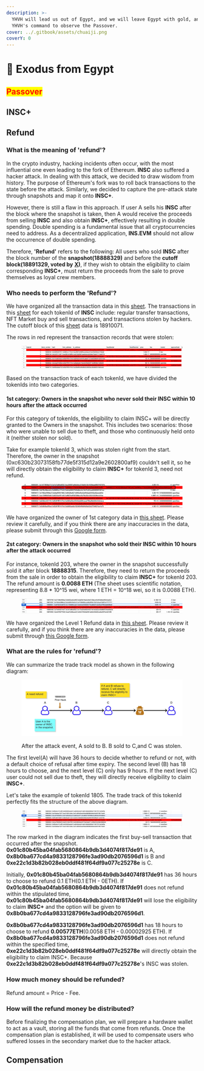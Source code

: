 ```yaml
---
description: >-
  YHVH will lead us out of Egypt, and we will leave Egypt with gold, and follow
  YHVH's command to observe the Passover.
cover: ../.gitbook/assets/chuaiji.png
coverY: 0
---
```


# 👣 Exodus from Egypt

## <mark style="color:red;">Passover</mark>





## INSC+



## Refund

### What is the meaning of 'refund'?

In the crypto industry, hacking incidents often occur, with the most influential one even leading to the fork of Ethereum. **INSC** also suffered a hacker attack. In dealing with this attack, we decided to draw wisdom from history. The purpose of Ethereum's fork was to roll back transactions to the state before the attack. Similarly, we decided to capture the pre-attack state through snapshots and map it onto **INSC+**.

However, there is still a flaw in this approach. If user A sells his **INSC** after the block where the snapshot is taken, then A would receive the proceeds from selling **INSC** and also obtain **INSC+**, effectively resulting in double spending. Double spending is a fundamental issue that all cryptocurrencies need to address. As a decentralized application, **INS.EVM** should not allow the occurrence of double spending.

Therefore, **'Refund'** refers to the following: All users who sold **INSC** after the block number of the **snapshot(18888329)** and before the **cutoff block(18891329, voted by** [**X**](https://twitter.com/ins\_evm/status/1746328180942946541)**)**, if they wish to obtain the eligibility to claim corresponding **INSC+**, must return the proceeds from the sale to prove themselves as loyal crew members.

### Who needs to perform the 'Refund'?

We have organized all the transaction data in this [sheet](https://docs.google.com/spreadsheets/d/19daoHmQl4FrSJlZL5IkbzNBWm64M0NbfVPFC\_a1mslA/edit?usp=sharing). The transactions in this [sheet](https://docs.google.com/spreadsheets/d/19daoHmQl4FrSJlZL5IkbzNBWm64M0NbfVPFC\_a1mslA/edit?usp=sharing) for each tokenId of **INSC** include: regular transfer transactions, NFT Market buy and sell transactions, and transactions stolen by hackers. The cutoff block of this [sheet](https://docs.google.com/spreadsheets/d/19daoHmQl4FrSJlZL5IkbzNBWm64M0NbfVPFC\_a1mslA/edit?usp=sharing) data is 18910071.

The rows in red represent the transaction records that were stolen:

<figure><img src="../.gitbook/assets/image.png" alt=""><figcaption></figcaption></figure>

Based on the transaction track of each tokenId, we have divided the tokenIds into two categories.

#### 1st category: Owners in the snapshot who never sold their INSC within 10 hours after the attack occurred

For this category of tokenIds, the eligibility to claim INSC+ will be directly granted to the Owners in the snapshot. This includes two scenarios: those who were unable to sell due to theft, and those who continuously held onto it (neither stolen nor sold).

Take for example tokenId 3, which was stolen right from the start. Therefore, the owner in the snapshot (0xc630b23073158fb77de5f315d12a9e2602800af9) couldn't sell it, so he will directly obtain the eligibility to claim **INSC+** for tokenId 3, need not refund.

<figure><img src="../.gitbook/assets/image (1).png" alt=""><figcaption></figcaption></figure>

We have organized the owner of 1st category data in [this sheet](https://docs.google.com/spreadsheets/d/1Ccvl4TMV6Qd3B6FsIwBjn3xKu3YlxCWDGftPimGNtrg/edit?usp=sharing). Please review it carefully, and if you think there are any inaccuracies in the data, please submit through this [Google form](https://forms.gle/BVM8oHg4FnwYtBV2A).

#### 2st category: Owners in the snapshot who sold their INSC within 10 hours after the attack occurred

For instance, tokenId 203, where the owner in the snapshot successfully sold it after block **18888315**. Therefore, they need to return the proceeds from the sale in order to obtain the eligibility to claim **INSC+** for tokenId 203. The refund amount is **0.0088 ETH** (The sheet uses scientific notation, representing 8.8 \* 10^15 wei, where 1 ETH = 10^18 wei, so it is 0.0088 ETH).

<figure><img src="../.gitbook/assets/image (2).png" alt=""><figcaption></figcaption></figure>

We have organized the Level 1 Refund data in [this sheet](https://docs.google.com/spreadsheets/d/15\_MRdvHz0Su\_mP7cwOHyrLYFCyIJRM\_V-nFzIGMdiuA/edit?usp=sharing). Please review it carefully, and if you think there are any inaccuracies in the data, please submit through [this Google form](https://forms.gle/fCZHqN1LFxfeUBQ9A).



### What are the rules for 'refund'?

We can summarize the trade track model as shown in the following diagram:

<figure><img src="../.gitbook/assets/image (3).png" alt=""><figcaption><p>After the attack event, A sold to B. B sold to C,and C was stolen.</p></figcaption></figure>

The first level(A) will have 36 hours to decide whether to refund or not, with a default choice of refusal after time expiry. The second level (B) has 18 hours to choose, and the next level (C) only has 9 hours. If the next level (C) user could not sell due to theft, they will directly receive eligibility to claim **INSC+**.

Let's take the example of tokenId 1805. The trade track of this tokenId perfectly fits the structure of the above diagram.

<figure><img src="../.gitbook/assets/image (4).png" alt=""><figcaption></figcaption></figure>

The row marked in the diagram indicates the first buy-sell transaction that occurred after the snapshot. **0x01c80b45ba04fab5680864b9db3d4074f817de91** is A, **0x8b0ba677cd4a9833128796fe3ad90db2076596d1** is B and **0xe22c1d3b82b028eb0ddf481f64df9a077c25278e** is C.&#x20;

Initially, **0x01c80b45ba04fab5680864b9db3d4074f817de91** has 36 hours to choose to refund 0.1 ETH(0.1 ETH - 0ETH). If **0x01c80b45ba04fab5680864b9db3d4074f817de91** does not refund within the stipulated time, **0x01c80b45ba04fab5680864b9db3d4074f817de91** will lose the eligibility to claim **INSC+** and the option will be given to **0x8b0ba677cd4a9833128796fe3ad90db2076596d1**.

**0x8b0ba677cd4a9833128796fe3ad90db2076596d1** has 18 hours to choose to refund **0.00577ETH**(0.0058 ETH - 0.00002925 ETH). If **0x8b0ba677cd4a9833128796fe3ad90db2076596d1** does not refund within the specified time, **0xe22c1d3b82b028eb0ddf481f64df9a077c25278e** will directly obtain the eligibility to claim INSC+. Because **0xe22c1d3b82b028eb0ddf481f64df9a077c25278e**'s INSC was stolen.

### How much money should be refunded?

Refund amount = Price - Fee.&#x20;

### How will the refund money be distributed?

Before finalizing the compensation plan, we will prepare a hardware wallet to act as a vault, storing all the funds that come from refunds. Once the compensation plan is established, it will be used to compensate users who suffered losses in the secondary market due to the hacker attack.



## Compensation




